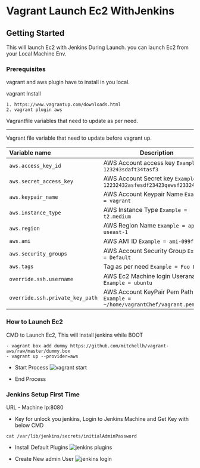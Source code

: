 # Vagrant Launch Ec2 WithJenkins

## Getting Started
This will launch Ec2 with Jenkins During Launch. you can launch Ec2 from your Local Machine Env.

### Prerequisites
vagrant and aws plugin have to install in you local.

vagrant Install
```
1. https://www.vagrantup.com/downloads.html
2. vagrant plugin aws
```

Vagrantfile variables that need to update as per need.

---------------------------------
Vagrant file variable that need to update before vagrant up.

|    Variable name          |    Description                              |
| :------------------------ | -----------------------------------------   |
|  `aws.access_key_id` | AWS Account access key `Example = 123243sdaft34tasf3` |
| `aws.secret_access_key` | AWS Account Secret key `Example = 12232432asfesdf23423qewsf2332413sdf` |
| `aws.keypair_name` | AWS Account Keypair Name `Example = vagrant` |
| `aws.instance_type` | AWS Instance Type `Example = t2.medium` |
| `aws.region` | AWS Region Name `Example = ap-useast-1` |
| `aws.ami` | AWS AMI ID `Example = ami-099fe766` |
| `aws.security_groups` | AWS Account Security Group `Example = Default` |
| `aws.tags` | Tag as per need `Example = Foo Bar` |
| `override.ssh.username` | AWS Ec2 Machine login Useraname `Example = ubuntu` |
| `override.ssh.private_key_path` | AWS Account KeyPair Pem Path `Example = ~/home/vagrantChef/vagrant.pem` |

### How to Launch Ec2
CMD to Launch Ec2, This will install jenkins while BOOT
```
- vagrant box add dummy https://github.com/mitchellh/vagrant-aws/raw/master/dummy.box
- vagrant up --provider=aws
```
- Start Process
![vagrant start](https://user-images.githubusercontent.com/22466745/29747438-e612d022-8b18-11e7-87cd-3b10c237cf7e.png)

- End Process

### Jenkins Setup First Time

URL - Machine Ip:8080
- Key for unlock you jenkins, Login to Jenkins Machine and Get Key with below CMD
```
cat /var/lib/jenkins/secrets/initialAdminPassword
```
- Install Default Plugins
![jenkins plugins](https://user-images.githubusercontent.com/22466745/29718188-7739c2a4-89cf-11e7-8e27-227ef3883cf2.png)

- Create New admin User
![jenkins login](https://user-images.githubusercontent.com/22466745/29747411-60328fce-8b18-11e7-8971-b81c7ecb1376.png)

